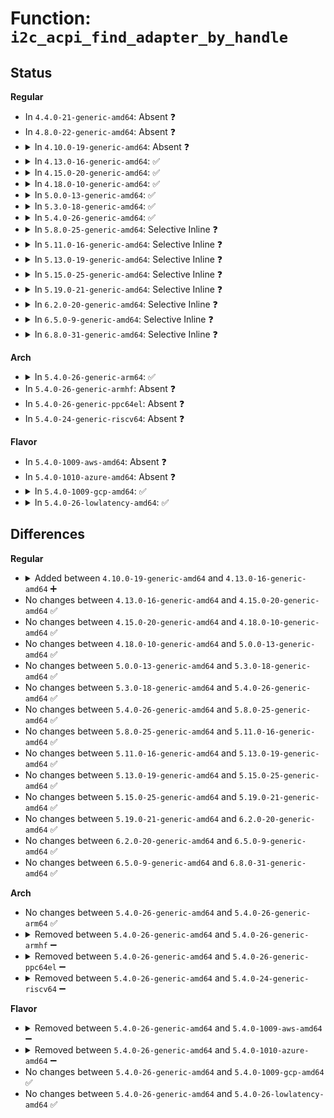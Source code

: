 # Function: <code>i2c_acpi_find_adapter_by_handle</code>

## Status
<b>Regular</b>
<ul>
<li>
In <code>4.4.0-21-generic-amd64</code>: Absent ❓
</li>
<li>
In <code>4.8.0-22-generic-amd64</code>: Absent ❓
</li>
<li>
<details>
<summary>In <code>4.10.0-19-generic-amd64</code>: Absent ❓</summary>

```json
{
  "name": "i2c_acpi_find_adapter_by_handle",
  "collision_type": "Unique Static",
  "inline_type": "Full",
  "funcs": [
    {
      "addr": 18446744071586241100,
      "name": "i2c_acpi_find_adapter_by_handle",
      "external": false,
      "loc": "drivers/i2c/i2c-core.c:360",
      "file": "drivers/i2c/i2c-core.c",
      "inline": "not declared, inlined",
      "caller_inline": [],
      "caller_func": []
    }
  ],
  "symbols": []
}
```
</details>
</li>
<li>
<details>
<summary>In <code>4.13.0-16-generic-amd64</code>: ✅</summary>

```c
struct i2c_adapter * i2c_acpi_find_adapter_by_handle(acpi_handle handle)
```

```json
{
  "name": "i2c_acpi_find_adapter_by_handle",
  "collision_type": "Unique Static",
  "inline_type": "No",
  "funcs": [
    {
      "addr": 18446744071586333136,
      "name": "i2c_acpi_find_adapter_by_handle",
      "external": false,
      "loc": "drivers/i2c/i2c-core-acpi.c:317",
      "file": "drivers/i2c/i2c-core-acpi.c",
      "inline": "seen, unknown",
      "caller_inline": [],
      "caller_func": [
        "drivers/i2c/i2c-core-acpi.c:i2c_acpi_new_device"
      ]
    }
  ],
  "symbols": [
    {
      "addr": 18446744071586333136,
      "name": "i2c_acpi_find_adapter_by_handle",
      "section": ".text",
      "bind": "STB_LOCAL",
      "size": 52
    }
  ]
}
```
</details>
</li>
<li>
<details>
<summary>In <code>4.15.0-20-generic-amd64</code>: ✅</summary>

```c
struct i2c_adapter * i2c_acpi_find_adapter_by_handle(acpi_handle handle)
```

```json
{
  "name": "i2c_acpi_find_adapter_by_handle",
  "collision_type": "Unique Static",
  "inline_type": "No",
  "funcs": [
    {
      "addr": 18446744071586796960,
      "name": "i2c_acpi_find_adapter_by_handle",
      "external": false,
      "loc": "drivers/i2c/i2c-core-acpi.c:317",
      "file": "drivers/i2c/i2c-core-acpi.c",
      "inline": "seen, unknown",
      "caller_inline": [],
      "caller_func": [
        "drivers/i2c/i2c-core-acpi.c:i2c_acpi_new_device"
      ]
    }
  ],
  "symbols": [
    {
      "addr": 18446744071586796960,
      "name": "i2c_acpi_find_adapter_by_handle",
      "section": ".text",
      "bind": "STB_LOCAL",
      "size": 52
    }
  ]
}
```
</details>
</li>
<li>
<details>
<summary>In <code>4.18.0-10-generic-amd64</code>: ✅</summary>

```c
struct i2c_adapter * i2c_acpi_find_adapter_by_handle(acpi_handle handle)
```

```json
{
  "name": "i2c_acpi_find_adapter_by_handle",
  "collision_type": "Unique Static",
  "inline_type": "No",
  "funcs": [
    {
      "addr": 18446744071587070048,
      "name": "i2c_acpi_find_adapter_by_handle",
      "external": false,
      "loc": "drivers/i2c/i2c-core-acpi.c:317",
      "file": "drivers/i2c/i2c-core-acpi.c",
      "inline": "seen, unknown",
      "caller_inline": [],
      "caller_func": [
        "drivers/i2c/i2c-core-acpi.c:i2c_acpi_new_device"
      ]
    }
  ],
  "symbols": [
    {
      "addr": 18446744071587070048,
      "name": "i2c_acpi_find_adapter_by_handle",
      "section": ".text",
      "bind": "STB_LOCAL",
      "size": 50
    }
  ]
}
```
</details>
</li>
<li>
<details>
<summary>In <code>5.0.0-13-generic-amd64</code>: ✅</summary>

```c
struct i2c_adapter * i2c_acpi_find_adapter_by_handle(acpi_handle handle)
```

```json
{
  "name": "i2c_acpi_find_adapter_by_handle",
  "collision_type": "Unique Static",
  "inline_type": "No",
  "funcs": [
    {
      "addr": 18446744071587230192,
      "name": "i2c_acpi_find_adapter_by_handle",
      "external": false,
      "loc": "drivers/i2c/i2c-core-acpi.c:340",
      "file": "drivers/i2c/i2c-core-acpi.c",
      "inline": "seen, unknown",
      "caller_inline": [],
      "caller_func": [
        "drivers/i2c/i2c-core-acpi.c:i2c_acpi_new_device"
      ]
    }
  ],
  "symbols": [
    {
      "addr": 18446744071587230192,
      "name": "i2c_acpi_find_adapter_by_handle",
      "section": ".text",
      "bind": "STB_LOCAL",
      "size": 48
    }
  ]
}
```
</details>
</li>
<li>
<details>
<summary>In <code>5.3.0-18-generic-amd64</code>: ✅</summary>

```c
struct i2c_adapter * i2c_acpi_find_adapter_by_handle(acpi_handle handle)
```

```json
{
  "name": "i2c_acpi_find_adapter_by_handle",
  "collision_type": "Unique Global",
  "inline_type": "No",
  "funcs": [
    {
      "addr": 18446744071587496896,
      "name": "i2c_acpi_find_adapter_by_handle",
      "external": true,
      "loc": "drivers/i2c/i2c-core-acpi.c:362",
      "file": "drivers/i2c/i2c-core-acpi.c",
      "inline": "seen, unknown",
      "caller_inline": [],
      "caller_func": [
        "drivers/i2c/i2c-core-acpi.c:i2c_acpi_new_device"
      ]
    }
  ],
  "symbols": [
    {
      "addr": 18446744071587496896,
      "name": "i2c_acpi_find_adapter_by_handle",
      "section": ".text",
      "bind": "STB_GLOBAL",
      "size": 48
    }
  ]
}
```
</details>
</li>
<li>
<details>
<summary>In <code>5.4.0-26-generic-amd64</code>: ✅</summary>

```c
struct i2c_adapter * i2c_acpi_find_adapter_by_handle(acpi_handle handle)
```

```json
{
  "name": "i2c_acpi_find_adapter_by_handle",
  "collision_type": "Unique Global",
  "inline_type": "No",
  "funcs": [
    {
      "addr": 18446744071587700112,
      "name": "i2c_acpi_find_adapter_by_handle",
      "external": true,
      "loc": "drivers/i2c/i2c-core-acpi.c:383",
      "file": "drivers/i2c/i2c-core-acpi.c",
      "inline": "seen, unknown",
      "caller_inline": [],
      "caller_func": [
        "drivers/i2c/i2c-core-acpi.c:i2c_acpi_new_device"
      ]
    }
  ],
  "symbols": [
    {
      "addr": 18446744071587700112,
      "name": "i2c_acpi_find_adapter_by_handle",
      "section": ".text",
      "bind": "STB_GLOBAL",
      "size": 48
    }
  ]
}
```
</details>
</li>
<li>
<details>
<summary>In <code>5.8.0-25-generic-amd64</code>: Selective Inline ❓</summary>

```c
struct i2c_adapter * i2c_acpi_find_adapter_by_handle(acpi_handle handle)
```

```json
{
  "name": "i2c_acpi_find_adapter_by_handle",
  "collision_type": "Unique Global",
  "inline_type": "Selective",
  "funcs": [
    {
      "addr": 18446744071588570055,
      "name": "i2c_acpi_find_adapter_by_handle",
      "external": true,
      "loc": "drivers/i2c/i2c-core-acpi.c:383",
      "file": "drivers/i2c/i2c-core-acpi.c",
      "inline": "not declared, inlined",
      "caller_inline": [
        "drivers/i2c/i2c-core-acpi.c:i2c_acpi_new_device",
        "drivers/i2c/i2c-core-acpi.c:i2c_acpi_notify"
      ],
      "caller_func": []
    }
  ],
  "symbols": [
    {
      "addr": 18446744071588568736,
      "name": "i2c_acpi_find_adapter_by_handle",
      "section": ".text",
      "bind": "STB_GLOBAL",
      "size": 48
    }
  ]
}
```
</details>
</li>
<li>
<details>
<summary>In <code>5.11.0-16-generic-amd64</code>: Selective Inline ❓</summary>

```c
struct i2c_adapter * i2c_acpi_find_adapter_by_handle(acpi_handle handle)
```

```json
{
  "name": "i2c_acpi_find_adapter_by_handle",
  "collision_type": "Unique Global",
  "inline_type": "Selective",
  "funcs": [
    {
      "addr": 18446744071588594455,
      "name": "i2c_acpi_find_adapter_by_handle",
      "external": true,
      "loc": "drivers/i2c/i2c-core-acpi.c:383",
      "file": "drivers/i2c/i2c-core-acpi.c",
      "inline": "not declared, inlined",
      "caller_inline": [
        "drivers/i2c/i2c-core-acpi.c:i2c_acpi_new_device",
        "drivers/i2c/i2c-core-acpi.c:i2c_acpi_notify"
      ],
      "caller_func": []
    }
  ],
  "symbols": [
    {
      "addr": 18446744071588593120,
      "name": "i2c_acpi_find_adapter_by_handle",
      "section": ".text",
      "bind": "STB_GLOBAL",
      "size": 48
    }
  ]
}
```
</details>
</li>
<li>
<details>
<summary>In <code>5.13.0-19-generic-amd64</code>: Selective Inline ❓</summary>

```c
struct i2c_adapter * i2c_acpi_find_adapter_by_handle(acpi_handle handle)
```

```json
{
  "name": "i2c_acpi_find_adapter_by_handle",
  "collision_type": "Unique Global",
  "inline_type": "Selective",
  "funcs": [
    {
      "addr": 18446744071588479575,
      "name": "i2c_acpi_find_adapter_by_handle",
      "external": true,
      "loc": "drivers/i2c/i2c-core-acpi.c:379",
      "file": "drivers/i2c/i2c-core-acpi.c",
      "inline": "not declared, inlined",
      "caller_inline": [
        "drivers/i2c/i2c-core-acpi.c:i2c_acpi_new_device",
        "drivers/i2c/i2c-core-acpi.c:i2c_acpi_notify"
      ],
      "caller_func": []
    }
  ],
  "symbols": [
    {
      "addr": 18446744071588477248,
      "name": "i2c_acpi_find_adapter_by_handle",
      "section": ".text",
      "bind": "STB_GLOBAL",
      "size": 48
    }
  ]
}
```
</details>
</li>
<li>
<details>
<summary>In <code>5.15.0-25-generic-amd64</code>: Selective Inline ❓</summary>

```c
struct i2c_adapter * i2c_acpi_find_adapter_by_handle(acpi_handle handle)
```

```json
{
  "name": "i2c_acpi_find_adapter_by_handle",
  "collision_type": "Unique Global",
  "inline_type": "Selective",
  "funcs": [
    {
      "addr": 18446744071589147943,
      "name": "i2c_acpi_find_adapter_by_handle",
      "external": true,
      "loc": "drivers/i2c/i2c-core-acpi.c:411",
      "file": "drivers/i2c/i2c-core-acpi.c",
      "inline": "not declared, inlined",
      "caller_inline": [
        "drivers/i2c/i2c-core-acpi.c:i2c_acpi_new_device",
        "drivers/i2c/i2c-core-acpi.c:i2c_acpi_notify"
      ],
      "caller_func": []
    }
  ],
  "symbols": [
    {
      "addr": 18446744071589145568,
      "name": "i2c_acpi_find_adapter_by_handle",
      "section": ".text",
      "bind": "STB_GLOBAL",
      "size": 48
    }
  ]
}
```
</details>
</li>
<li>
<details>
<summary>In <code>5.19.0-21-generic-amd64</code>: Selective Inline ❓</summary>

```c
struct i2c_adapter * i2c_acpi_find_adapter_by_handle(acpi_handle handle)
```

```json
{
  "name": "i2c_acpi_find_adapter_by_handle",
  "collision_type": "Unique Global",
  "inline_type": "Selective",
  "funcs": [
    {
      "addr": 18446744071590599680,
      "name": "i2c_acpi_find_adapter_by_handle",
      "external": true,
      "loc": "drivers/i2c/i2c-core-acpi.c:406",
      "file": "drivers/i2c/i2c-core-acpi.c",
      "inline": "not declared, inlined",
      "caller_inline": [
        "drivers/i2c/i2c-core-acpi.c:i2c_acpi_new_device_by_fwnode",
        "drivers/i2c/i2c-core-acpi.c:i2c_acpi_notify"
      ],
      "caller_func": []
    }
  ],
  "symbols": [
    {
      "addr": 18446744071590597504,
      "name": "i2c_acpi_find_adapter_by_handle",
      "section": ".text",
      "bind": "STB_GLOBAL",
      "size": 101
    }
  ]
}
```
</details>
</li>
<li>
<details>
<summary>In <code>6.2.0-20-generic-amd64</code>: Selective Inline ❓</summary>

```c
struct i2c_adapter * i2c_acpi_find_adapter_by_handle(acpi_handle handle)
```

```json
{
  "name": "i2c_acpi_find_adapter_by_handle",
  "collision_type": "Unique Global",
  "inline_type": "Selective",
  "funcs": [
    {
      "addr": 18446744071592259184,
      "name": "i2c_acpi_find_adapter_by_handle",
      "external": true,
      "loc": "drivers/i2c/i2c-core-acpi.c:426",
      "file": "drivers/i2c/i2c-core-acpi.c",
      "inline": "not declared, inlined",
      "caller_inline": [
        "drivers/i2c/i2c-core-acpi.c:i2c_acpi_new_device_by_fwnode",
        "drivers/i2c/i2c-core-acpi.c:i2c_acpi_notify"
      ],
      "caller_func": []
    }
  ],
  "symbols": [
    {
      "addr": 18446744071592256832,
      "name": "i2c_acpi_find_adapter_by_handle",
      "section": ".text",
      "bind": "STB_GLOBAL",
      "size": 101
    }
  ]
}
```
</details>
</li>
<li>
<details>
<summary>In <code>6.5.0-9-generic-amd64</code>: Selective Inline ❓</summary>

```c
struct i2c_adapter * i2c_acpi_find_adapter_by_handle(acpi_handle handle)
```

```json
{
  "name": "i2c_acpi_find_adapter_by_handle",
  "collision_type": "Unique Global",
  "inline_type": "Selective",
  "funcs": [
    {
      "addr": 18446744071592684560,
      "name": "i2c_acpi_find_adapter_by_handle",
      "external": true,
      "loc": "drivers/i2c/i2c-core-acpi.c:426",
      "file": "drivers/i2c/i2c-core-acpi.c",
      "inline": "not declared, inlined",
      "caller_inline": [
        "drivers/i2c/i2c-core-acpi.c:i2c_acpi_new_device_by_fwnode",
        "drivers/i2c/i2c-core-acpi.c:i2c_acpi_notify"
      ],
      "caller_func": []
    }
  ],
  "symbols": [
    {
      "addr": 18446744071592682128,
      "name": "i2c_acpi_find_adapter_by_handle",
      "section": ".text",
      "bind": "STB_GLOBAL",
      "size": 131
    }
  ]
}
```
</details>
</li>
<li>
<details>
<summary>In <code>6.8.0-31-generic-amd64</code>: Selective Inline ❓</summary>

```c
struct i2c_adapter * i2c_acpi_find_adapter_by_handle(acpi_handle handle)
```

```json
{
  "name": "i2c_acpi_find_adapter_by_handle",
  "collision_type": "Unique Global",
  "inline_type": "Selective",
  "funcs": [
    {
      "addr": 18446744071593430064,
      "name": "i2c_acpi_find_adapter_by_handle",
      "external": true,
      "loc": "drivers/i2c/i2c-core-acpi.c:426",
      "file": "drivers/i2c/i2c-core-acpi.c",
      "inline": "not declared, inlined",
      "caller_inline": [
        "drivers/i2c/i2c-core-acpi.c:i2c_acpi_new_device_by_fwnode",
        "drivers/i2c/i2c-core-acpi.c:i2c_acpi_notify"
      ],
      "caller_func": []
    }
  ],
  "symbols": [
    {
      "addr": 18446744071593427568,
      "name": "i2c_acpi_find_adapter_by_handle",
      "section": ".text",
      "bind": "STB_GLOBAL",
      "size": 131
    }
  ]
}
```
</details>
</li>
</ul>
<b>Arch</b>
<ul>
<li>
<details>
<summary>In <code>5.4.0-26-generic-arm64</code>: ✅</summary>

```c
struct i2c_adapter * i2c_acpi_find_adapter_by_handle(acpi_handle handle)
```

```json
{
  "name": "i2c_acpi_find_adapter_by_handle",
  "collision_type": "Unique Global",
  "inline_type": "No",
  "funcs": [
    {
      "addr": 18446603336500860312,
      "name": "i2c_acpi_find_adapter_by_handle",
      "external": true,
      "loc": "drivers/i2c/i2c-core-acpi.c:383",
      "file": "drivers/i2c/i2c-core-acpi.c",
      "inline": "seen, unknown",
      "caller_inline": [],
      "caller_func": [
        "drivers/i2c/i2c-core-acpi.c:i2c_acpi_new_device"
      ]
    }
  ],
  "symbols": [
    {
      "addr": 18446603336500860312,
      "name": "i2c_acpi_find_adapter_by_handle",
      "section": ".text",
      "bind": "STB_GLOBAL",
      "size": 84
    }
  ]
}
```
</details>
</li>
<li>
In <code>5.4.0-26-generic-armhf</code>: Absent ❓
</li>
<li>
In <code>5.4.0-26-generic-ppc64el</code>: Absent ❓
</li>
<li>
In <code>5.4.0-24-generic-riscv64</code>: Absent ❓
</li>
</ul>
<b>Flavor</b>
<ul>
<li>
In <code>5.4.0-1009-aws-amd64</code>: Absent ❓
</li>
<li>
In <code>5.4.0-1010-azure-amd64</code>: Absent ❓
</li>
<li>
<details>
<summary>In <code>5.4.0-1009-gcp-amd64</code>: ✅</summary>

```c
struct i2c_adapter * i2c_acpi_find_adapter_by_handle(acpi_handle handle)
```

```json
{
  "name": "i2c_acpi_find_adapter_by_handle",
  "collision_type": "Unique Global",
  "inline_type": "No",
  "funcs": [
    {
      "addr": 18446744071587651360,
      "name": "i2c_acpi_find_adapter_by_handle",
      "external": true,
      "loc": "drivers/i2c/i2c-core-acpi.c:383",
      "file": "drivers/i2c/i2c-core-acpi.c",
      "inline": "seen, unknown",
      "caller_inline": [],
      "caller_func": [
        "drivers/i2c/i2c-core-acpi.c:i2c_acpi_new_device"
      ]
    }
  ],
  "symbols": [
    {
      "addr": 18446744071587651360,
      "name": "i2c_acpi_find_adapter_by_handle",
      "section": ".text",
      "bind": "STB_GLOBAL",
      "size": 48
    }
  ]
}
```
</details>
</li>
<li>
<details>
<summary>In <code>5.4.0-26-lowlatency-amd64</code>: ✅</summary>

```c
struct i2c_adapter * i2c_acpi_find_adapter_by_handle(acpi_handle handle)
```

```json
{
  "name": "i2c_acpi_find_adapter_by_handle",
  "collision_type": "Unique Global",
  "inline_type": "No",
  "funcs": [
    {
      "addr": 18446744071587762640,
      "name": "i2c_acpi_find_adapter_by_handle",
      "external": true,
      "loc": "drivers/i2c/i2c-core-acpi.c:383",
      "file": "drivers/i2c/i2c-core-acpi.c",
      "inline": "seen, unknown",
      "caller_inline": [],
      "caller_func": [
        "drivers/i2c/i2c-core-acpi.c:i2c_acpi_new_device"
      ]
    }
  ],
  "symbols": [
    {
      "addr": 18446744071587762640,
      "name": "i2c_acpi_find_adapter_by_handle",
      "section": ".text",
      "bind": "STB_GLOBAL",
      "size": 48
    }
  ]
}
```
</details>
</li>
</ul>

## Differences
<b>Regular</b>
<ul>
<li>
<details>
<summary>Added between <code>4.10.0-19-generic-amd64</code> and <code>4.13.0-16-generic-amd64</code> ➕</summary>

```c
struct i2c_adapter * i2c_acpi_find_adapter_by_handle(acpi_handle handle)
```
</details>
</li>
<li>
No changes between <code>4.13.0-16-generic-amd64</code> and <code>4.15.0-20-generic-amd64</code> ✅
</li>
<li>
No changes between <code>4.15.0-20-generic-amd64</code> and <code>4.18.0-10-generic-amd64</code> ✅
</li>
<li>
No changes between <code>4.18.0-10-generic-amd64</code> and <code>5.0.0-13-generic-amd64</code> ✅
</li>
<li>
No changes between <code>5.0.0-13-generic-amd64</code> and <code>5.3.0-18-generic-amd64</code> ✅
</li>
<li>
No changes between <code>5.3.0-18-generic-amd64</code> and <code>5.4.0-26-generic-amd64</code> ✅
</li>
<li>
No changes between <code>5.4.0-26-generic-amd64</code> and <code>5.8.0-25-generic-amd64</code> ✅
</li>
<li>
No changes between <code>5.8.0-25-generic-amd64</code> and <code>5.11.0-16-generic-amd64</code> ✅
</li>
<li>
No changes between <code>5.11.0-16-generic-amd64</code> and <code>5.13.0-19-generic-amd64</code> ✅
</li>
<li>
No changes between <code>5.13.0-19-generic-amd64</code> and <code>5.15.0-25-generic-amd64</code> ✅
</li>
<li>
No changes between <code>5.15.0-25-generic-amd64</code> and <code>5.19.0-21-generic-amd64</code> ✅
</li>
<li>
No changes between <code>5.19.0-21-generic-amd64</code> and <code>6.2.0-20-generic-amd64</code> ✅
</li>
<li>
No changes between <code>6.2.0-20-generic-amd64</code> and <code>6.5.0-9-generic-amd64</code> ✅
</li>
<li>
No changes between <code>6.5.0-9-generic-amd64</code> and <code>6.8.0-31-generic-amd64</code> ✅
</li>
</ul>
<b>Arch</b>
<ul>
<li>
No changes between <code>5.4.0-26-generic-amd64</code> and <code>5.4.0-26-generic-arm64</code> ✅
</li>
<li>
<details>
<summary>Removed between <code>5.4.0-26-generic-amd64</code> and <code>5.4.0-26-generic-armhf</code> ➖</summary>

```c
struct i2c_adapter * i2c_acpi_find_adapter_by_handle(acpi_handle handle)
```
</details>
</li>
<li>
<details>
<summary>Removed between <code>5.4.0-26-generic-amd64</code> and <code>5.4.0-26-generic-ppc64el</code> ➖</summary>

```c
struct i2c_adapter * i2c_acpi_find_adapter_by_handle(acpi_handle handle)
```
</details>
</li>
<li>
<details>
<summary>Removed between <code>5.4.0-26-generic-amd64</code> and <code>5.4.0-24-generic-riscv64</code> ➖</summary>

```c
struct i2c_adapter * i2c_acpi_find_adapter_by_handle(acpi_handle handle)
```
</details>
</li>
</ul>
<b>Flavor</b>
<ul>
<li>
<details>
<summary>Removed between <code>5.4.0-26-generic-amd64</code> and <code>5.4.0-1009-aws-amd64</code> ➖</summary>

```c
struct i2c_adapter * i2c_acpi_find_adapter_by_handle(acpi_handle handle)
```
</details>
</li>
<li>
<details>
<summary>Removed between <code>5.4.0-26-generic-amd64</code> and <code>5.4.0-1010-azure-amd64</code> ➖</summary>

```c
struct i2c_adapter * i2c_acpi_find_adapter_by_handle(acpi_handle handle)
```
</details>
</li>
<li>
No changes between <code>5.4.0-26-generic-amd64</code> and <code>5.4.0-1009-gcp-amd64</code> ✅
</li>
<li>
No changes between <code>5.4.0-26-generic-amd64</code> and <code>5.4.0-26-lowlatency-amd64</code> ✅
</li>
</ul>
